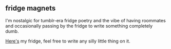 ## fridge magnets

I'm nostalgic for tumblr-era fridge poetry and the vibe of having roommates and occasionally passing by the fridge to write something completely dumb.

[Here's](https://fridge-magnets-production.up.railway.app/) my fridge, feel free to write any silly little thing on it.
